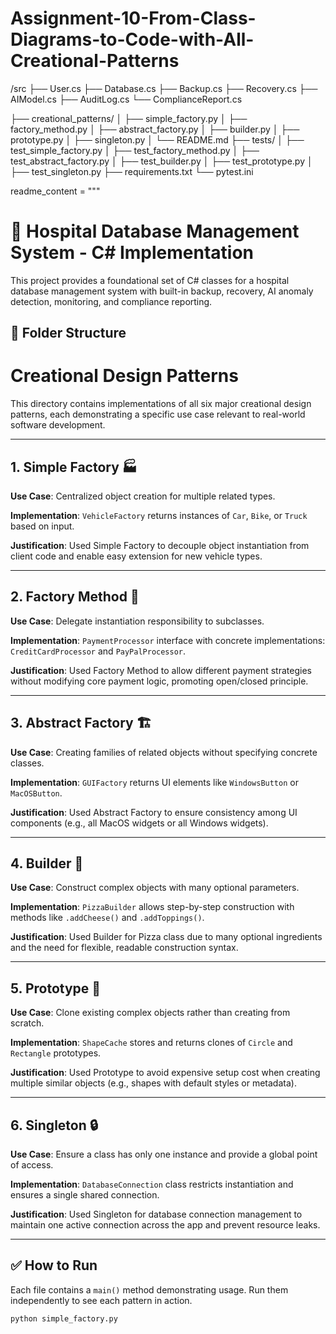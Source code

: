 # Assignment-10-From-Class-Diagrams-to-Code-with-All-Creational-Patterns



/src
  ├── User.cs
  ├── Database.cs
  ├── Backup.cs
  ├── Recovery.cs
  ├── AIModel.cs
  ├── AuditLog.cs
  └── ComplianceReport.cs
  
  ├── creational_patterns/
│   ├── simple_factory.py
│   ├── factory_method.py
│   ├── abstract_factory.py
│   ├── builder.py
│   ├── prototype.py
│   ├── singleton.py
│   └── README.md
├── tests/
│   ├── test_simple_factory.py
│   ├── test_factory_method.py
│   ├── test_abstract_factory.py
│   ├── test_builder.py
│   ├── test_prototype.py
│   ├── test_singleton.py
├── requirements.txt
└── pytest.ini

readme_content = """
# 🏥 Hospital Database Management System - C# Implementation

This project provides a foundational set of C# classes for a hospital database management system with built-in backup, recovery, AI anomaly detection, monitoring, and compliance reporting.

## 📁 Folder Structure


# Creational Design Patterns

This directory contains implementations of all six major creational design patterns, each demonstrating a specific use case relevant to real-world software development.

---

## 1. Simple Factory 🏭

**Use Case**: Centralized object creation for multiple related types.

**Implementation**: `VehicleFactory` returns instances of `Car`, `Bike`, or `Truck` based on input.

**Justification**: Used Simple Factory to decouple object instantiation from client code and enable easy extension for new vehicle types.

---

## 2. Factory Method 🧱

**Use Case**: Delegate instantiation responsibility to subclasses.

**Implementation**: `PaymentProcessor` interface with concrete implementations: `CreditCardProcessor` and `PayPalProcessor`.

**Justification**: Used Factory Method to allow different payment strategies without modifying core payment logic, promoting open/closed principle.

---

## 3. Abstract Factory 🏗️

**Use Case**: Creating families of related objects without specifying concrete classes.

**Implementation**: `GUIFactory` returns UI elements like `WindowsButton` or `MacOSButton`.

**Justification**: Used Abstract Factory to ensure consistency among UI components (e.g., all MacOS widgets or all Windows widgets).

---

## 4. Builder 🍕

**Use Case**: Construct complex objects with many optional parameters.

**Implementation**: `PizzaBuilder` allows step-by-step construction with methods like `.addCheese()` and `.addToppings()`.

**Justification**: Used Builder for Pizza class due to many optional ingredients and the need for flexible, readable construction syntax.

---

## 5. Prototype 🧬

**Use Case**: Clone existing complex objects rather than creating from scratch.

**Implementation**: `ShapeCache` stores and returns clones of `Circle` and `Rectangle` prototypes.

**Justification**: Used Prototype to avoid expensive setup cost when creating multiple similar objects (e.g., shapes with default styles or metadata).

---

## 6. Singleton 🔒

**Use Case**: Ensure a class has only one instance and provide a global point of access.

**Implementation**: `DatabaseConnection` class restricts instantiation and ensures a single shared connection.

**Justification**: Used Singleton for database connection management to maintain one active connection across the app and prevent resource leaks.

---

## ✅ How to Run

Each file contains a `main()` method demonstrating usage. Run them independently to see each pattern in action.

```bash
python simple_factory.py


